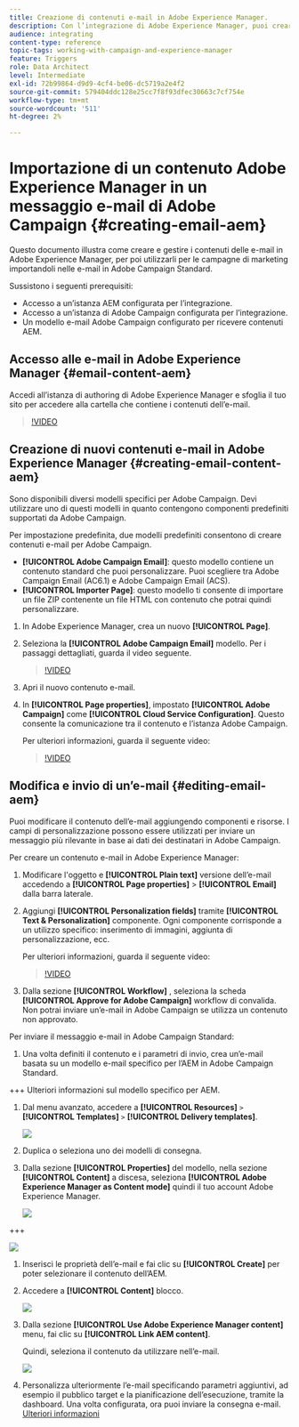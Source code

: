 ```yaml
---
title: Creazione di contenuti e-mail in Adobe Experience Manager.
description: Con l’integrazione di Adobe Experience Manager, puoi creare contenuti direttamente nell’AEM e utilizzarli successivamente in Adobe Campaign.
audience: integrating
content-type: reference
topic-tags: working-with-campaign-and-experience-manager
feature: Triggers
role: Data Architect
level: Intermediate
exl-id: 72b99864-d9d9-4cf4-be06-dc5719a2e4f2
source-git-commit: 579404ddc128e25cc7f8f93dfec30663c7cf754e
workflow-type: tm+mt
source-wordcount: '511'
ht-degree: 2%

---
```


# Importazione di un contenuto Adobe Experience Manager in un messaggio e-mail di Adobe Campaign {#creating-email-aem}

Questo documento illustra come creare e gestire i contenuti delle e-mail in Adobe Experience Manager, per poi utilizzarli per le campagne di marketing importandoli nelle e-mail in Adobe Campaign Standard.

Sussistono i seguenti prerequisiti:

* Accesso a un’istanza AEM configurata per l’integrazione.
* Accesso a un’istanza di Adobe Campaign configurata per l’integrazione.
* Un modello e-mail Adobe Campaign configurato per ricevere contenuti AEM.

## Accesso alle e-mail in Adobe Experience Manager {#email-content-aem}

Accedi all’istanza di authoring di Adobe Experience Manager e sfoglia il tuo sito per accedere alla cartella che contiene i contenuti dell’e-mail.

>[!VIDEO](https://video.tv.adobe.com/v/29996)

## Creazione di nuovi contenuti e-mail in Adobe Experience Manager {#creating-email-content-aem}

Sono disponibili diversi modelli specifici per Adobe Campaign. Devi utilizzare uno di questi modelli in quanto contengono componenti predefiniti supportati da Adobe Campaign.

Per impostazione predefinita, due modelli predefiniti consentono di creare contenuti e-mail per Adobe Campaign.

* **[!UICONTROL Adobe Campaign Email]**: questo modello contiene un contenuto standard che puoi personalizzare. Puoi scegliere tra Adobe Campaign Email (AC6.1) e Adobe Campaign Email (ACS).
* **[!UICONTROL Importer Page]**: questo modello ti consente di importare un file ZIP contenente un file HTML con contenuto che potrai quindi personalizzare.

1. In Adobe Experience Manager, crea un nuovo **[!UICONTROL Page]**.

1. Seleziona la **[!UICONTROL Adobe Campaign Email]** modello. Per i passaggi dettagliati, guarda il video seguente.

   >[!VIDEO](https://video.tv.adobe.com/v/29997)

1. Apri il nuovo contenuto e-mail.

1. In **[!UICONTROL Page properties]**, impostato **[!UICONTROL Adobe Campaign]** come **[!UICONTROL Cloud Service Configuration]**. Questo consente la comunicazione tra il contenuto e l’istanza Adobe Campaign.

   Per ulteriori informazioni, guarda il seguente video:

   >[!VIDEO](https://video.tv.adobe.com/v/29999)

## Modifica e invio di un’e-mail {#editing-email-aem}

Puoi modificare il contenuto dell’e-mail aggiungendo componenti e risorse. I campi di personalizzazione possono essere utilizzati per inviare un messaggio più rilevante in base ai dati dei destinatari in Adobe Campaign.

Per creare un contenuto e-mail in Adobe Experience Manager:

1. Modificare l&#39;oggetto e **[!UICONTROL Plain text]** versione dell’e-mail accedendo a **[!UICONTROL Page properties]** > **[!UICONTROL Email]** dalla barra laterale.

1. Aggiungi **[!UICONTROL Personalization fields]** tramite **[!UICONTROL Text & Personalization]** componente. Ogni componente corrisponde a un utilizzo specifico: inserimento di immagini, aggiunta di personalizzazione, ecc.

   Per ulteriori informazioni, guarda il seguente video:

   >[!VIDEO](https://video.tv.adobe.com/v/29998)

1. Dalla sezione **[!UICONTROL Workflow]** , seleziona la scheda **[!UICONTROL Approve for Adobe Campaign]** workflow di convalida. Non potrai inviare un’e-mail in Adobe Campaign se utilizza un contenuto non approvato.

Per inviare il messaggio e-mail in Adobe Campaign Standard:

1. Una volta definiti il contenuto e i parametri di invio, crea un’e-mail basata su un modello e-mail specifico per l’AEM in Adobe Campaign Standard.

+++ Ulteriori informazioni sul modello specifico per AEM.

   1. Dal menu avanzato, accedere a **[!UICONTROL Resources]** `>` **[!UICONTROL Templates]** `>` **[!UICONTROL Delivery templates]**.

      ![](assets/aem_templates_1.png)

   1. Duplica o seleziona uno dei modelli di consegna.

   1. Dalla sezione **[!UICONTROL Properties]** del modello, nella sezione **[!UICONTROL Content]** a discesa, seleziona **[!UICONTROL Adobe Experience Manager as Content mode]** quindi il tuo account Adobe Experience Manager.

      ![](assets/aem_templates_2.png)

+++

   ![](assets/aem_send_1.png)

1. Inserisci le proprietà dell’e-mail e fai clic su **[!UICONTROL Create]** per poter selezionare il contenuto dell’AEM.

1. Accedere a **[!UICONTROL Content]** blocco.

   ![](assets/aem_send_2.png)

1. Dalla sezione **[!UICONTROL Use Adobe Experience Manager content]** menu, fai clic su **[!UICONTROL Link AEM content]**.

   Quindi, seleziona il contenuto da utilizzare nell’e-mail.

   ![](assets/aem_send_3.png)

1. Personalizza ulteriormente l’e-mail specificando parametri aggiuntivi, ad esempio il pubblico target e la pianificazione dell’esecuzione, tramite la dashboard. Una volta configurata, ora puoi inviare la consegna e-mail. [Ulteriori informazioni](../../sending/using/confirming-the-send.md)

